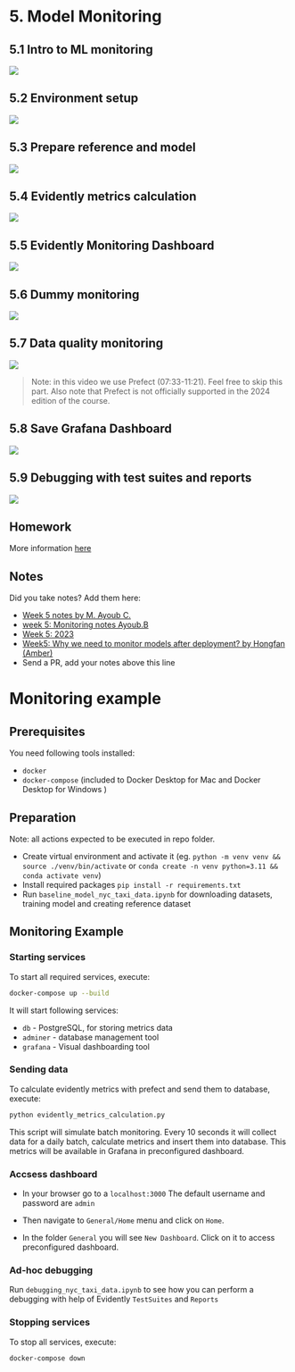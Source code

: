 # 5. Model Monitoring

## 5.1 Intro to ML monitoring

<a href="https://www.youtube.com/watch?v=SQ0jBwd_3kk&list=PL3MmuxUbc_hIUISrluw_A7wDSmfOhErJK">
  <img src="https://markdown-videos-api.jorgenkh.no/youtube/SQ0jBwd_3kk">
</a>



## 5.2 Environment setup

<a href="https://www.youtube.com/watch?v=yixA3C1xSxc&list=PL3MmuxUbc_hIUISrluw_A7wDSmfOhErJK">
  <img src="https://markdown-videos-api.jorgenkh.no/youtube/yixA3C1xSxc">
</a>



## 5.3 Prepare reference and model

<a href="https://www.youtube.com/watch?v=IjNrkqMYQeQ&list=PL3MmuxUbc_hIUISrluw_A7wDSmfOhErJK">
  <img src="https://markdown-videos-api.jorgenkh.no/youtube/IjNrkqMYQeQ">
</a>



## 5.4 Evidently metrics calculation

<a href="https://www.youtube.com/watch?v=kP3lzh_HfWY&list=PL3MmuxUbc_hIUISrluw_A7wDSmfOhErJK">
  <img src="https://markdown-videos-api.jorgenkh.no/youtube/kP3lzh_HfWY">
</a>


## 5.5 Evidently Monitoring Dashboard

<a href="https://www.youtube.com/watch?v=zjvYhDPzFlY&list=PL3MmuxUbc_hIUISrluw_A7wDSmfOhErJK">
  <img src="https://markdown-videos-api.jorgenkh.no/youtube/zjvYhDPzFlY">
</a>


## 5.6 Dummy monitoring

<a href="https://www.youtube.com/watch?v=s3G4PMsOMOA&list=PL3MmuxUbc_hIUISrluw_A7wDSmfOhErJK">
  <img src="https://markdown-videos-api.jorgenkh.no/youtube/s3G4PMsOMOA">
</a>



## 5.7 Data quality monitoring

<a href="https://www.youtube.com/watch?v=fytrmPbcLhI&list=PL3MmuxUbc_hIUISrluw_A7wDSmfOhErJK">
  <img src="https://markdown-videos-api.jorgenkh.no/youtube/fytrmPbcLhI">
</a>

> Note: in this video we use Prefect (07:33-11:21). Feel free to skip this part. Also note that Prefect
is not officially supported in the 2024 edition of the course.


## 5.8 Save Grafana Dashboard

<a href="https://www.youtube.com/watch?v=-c4iumyZMyw&list=PL3MmuxUbc_hIUISrluw_A7wDSmfOhErJK">
  <img src="https://markdown-videos-api.jorgenkh.no/youtube/-c4iumyZMyw">
</a>



## 5.9 Debugging with test suites and reports

<a href="https://www.youtube.com/watch?v=sNSk3ojISh8&list=PL3MmuxUbc_hIUISrluw_A7wDSmfOhErJK">
  <img src="https://markdown-videos-api.jorgenkh.no/youtube/sNSk3ojISh8">
</a>


## Homework


More information [here](../cohorts/2024/05-monitoring/homework.md)


## Notes

Did you take notes? Add them here:

* [Week 5 notes by M. Ayoub C.](https://gist.github.com/Qfl3x/aa6b1bec35fb645ded0371c46e8aafd1)
* [week 5: Monitoring notes Ayoub.B](https://github.com/ayoub-berdeddouch/mlops-journey/blob/main/monitoring-05.md)
* [Week 5: 2023](https://github.com/dimzachar/mlops-zoomcamp/tree/master/notes/Week_5)
* [Week5: Why we need to monitor models after deployment? by Hongfan (Amber)](https://github.com/Muhongfan/MLops/blob/main/05-monitoring/README.md)
* Send a PR, add your notes above this line



# Monitoring example

## Prerequisites

You need following tools installed:
- `docker`
- `docker-compose` (included to Docker Desktop for Mac and Docker Desktop for Windows )

## Preparation

Note: all actions expected to be executed in repo folder.

- Create virtual environment and activate it (eg. `python -m venv venv && source ./venv/bin/activate` or `conda create -n venv python=3.11 && conda activate venv`)
- Install required packages `pip install -r requirements.txt`
- Run `baseline_model_nyc_taxi_data.ipynb` for downloading datasets, training model and creating reference dataset 

## Monitoring Example

### Starting services

To start all required services, execute:
```bash
docker-compose up --build
```

It will start following services:
- `db` - PostgreSQL, for storing metrics data
- `adminer` - database management tool
- `grafana` - Visual dashboarding tool 


### Sending data

To calculate evidently metrics with prefect and send them to database, execute:
```bash
python evidently_metrics_calculation.py
```

This script will simulate batch monitoring. Every 10 seconds it will collect data for a daily batch, calculate metrics and insert them into database. This metrics will be available in Grafana in preconfigured dashboard. 

### Accsess dashboard

- In your browser go to a `localhost:3000`
The default username and password are `admin`

- Then navigate to `General/Home` menu and click on `Home`.

- In the folder `General` you will see `New Dashboard`. Click on it to access preconfigured dashboard.

### Ad-hoc debugging

Run `debugging_nyc_taxi_data.ipynb` to see how you can perform a debugging with help of Evidently `TestSuites` and `Reports`

### Stopping services

To stop all services, execute:
```bash
docker-compose down
```
